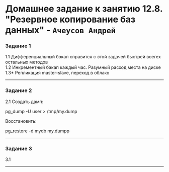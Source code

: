 # Домашнее задание к занятию  12.8. "Резервное копирование баз данных" - `Ачеусов Андрей`

### Задание 1

1.1 Дифференциальный бэкап справится с этой задачей быстрей всегех остальных методов  
1.2 Инкрементный бэкап каждый час. Разумный расход места на диске  
1.3* Репликация master-slave, переход в облако  

---



### Задание 2

2.1 Создать дамп:  

pg_dump -U user > /tmp/my.dump  

Восстановить:  

pg_restore -d mydb my.dumpp  

---



### Задание 3

3.1 

---



